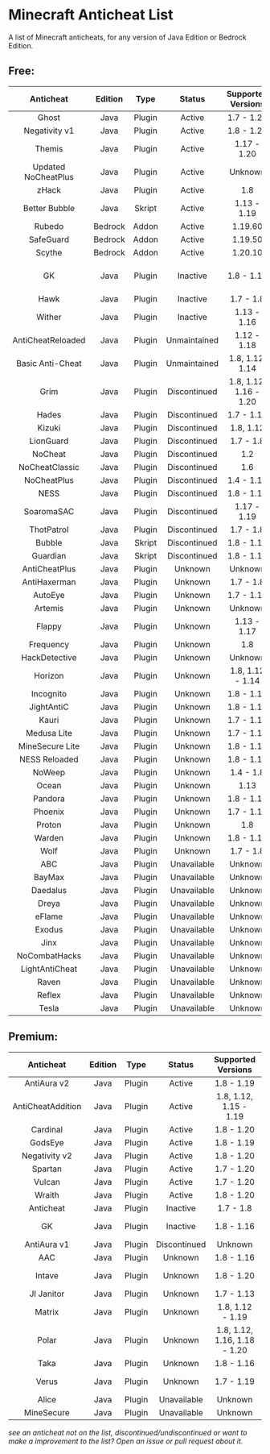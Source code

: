 # Minecraft Anticheat List
A list of Minecraft anticheats, for any version of Java Edition or Bedrock Edition.
## Free:
|Anticheat          |Edition|Type  |Status      |Supported Versions    |Links                                                                                                      |
|:-----------------:|:-----:|:----:|:----------:|:--------------------:|:---------------------------------------------------------------------------------------------------------:|
|Ghost              |Java   |Plugin|Active      |1.7 - 1.20            |[SpigotMC](https://spigotmc.org/resources/111084)                                                          |
|Negativity v1      |Java   |Plugin|Active      |1.8 - 1.20            |[SpigotMC](https://spigotmc.org/resources/48399)                                                           |
|Themis             |Java   |Plugin|Active      |1.17 - 1.20           |[SpigotMC](https://spigotmc.org/resources/90766)                                                           |
|Updated NoCheatPlus|Java   |Plugin|Active      |Unknown               |[GitHub](https://github.com/Updated-NoCheatPlus/NoCheatPlus)                                               |
|zHack              |Java   |Plugin|Active      |1.8                   |[Polymart](https://polymart.org/resource/460)                                                              |
|Better Bubble      |Java   |Skript|Active      |1.13 - 1.19           |[SpigotMC](https://spigotmc.org/resources/81404)                                                           |
|Rubedo             |Bedrock|Addon |Active      |1.19.60               |[GitHub](https://github.com/smell-of-curry/rubedo)                                                         |
|SafeGuard          |Bedrock|Addon |Active      |1.19.50               |[GitHub](https://github.com/BlaizerBrumo/SafeGuard)                                                        |
|Scythe             |Bedrock|Addon |Active      |1.20.10               |[GitHub](https://github.com/Scythe-Anticheat/Scythe-Anticheat)                                             |
|GK                 |Java   |Plugin|Inactive    |1.8 - 1.16            |[Dedicated Site](https://gkanticheat.weebly.com/free.html), [SpigotMC](https:/spigotmc.org/resources/75691)|
|Hawk               |Java   |Plugin|Inactive    |1.7 - 1.8             |[SpigotMC](https://spigotmc.org/resources/40343)                                                           |
|Wither             |Java   |Plugin|Inactive    |1.13 - 1.16           |[SpigotMC](https://spigotmc.org/resources/68657)                                                           |
|AntiCheatReloaded  |Java   |Plugin|Unmaintained|1.12 - 1.18           |[SpigotMC](https://spigotmc.org/resources/23799)                                                           |
|Basic Anti-Cheat   |Java   |Plugin|Unmaintained|1.8, 1.12, 1.14       |[SpigotMC](https://spigotmc.org/resources/70455)                                                           |
|Grim               |Java   |Plugin|Discontinued|1.8, 1.12, 1.16 - 1.20|[SpigotMC](https://spigotmc.org/resources/99923)                                                           |
|Hades              |Java   |Plugin|Discontinued|1.7 - 1.15            |[GitHub](https://github.com/Tecnio/Hades)                                                                  |
|Kizuki             |Java   |Plugin|Discontinued|1.8, 1.12             |[SpigotMC](https://spigotmc.org/resources/90468)                                                           |
|LionGuard          |Java   |Plugin|Discontinued|1.7 - 1.8             |[SpigotMC](https://spigotmc.org/resources/67207)                                                           |
|NoCheat            |Java   |Plugin|Discontinued|1.2                   |[Bukkit](https://dev.bukkit.org/projects/nocheat)                                                          |
|NoCheatClassic     |Java   |Plugin|Discontinued|1.6                   |[Bukkit](https://dev.bukkit.org/projects/nocheat-classic)                                                  |
|NoCheatPlus        |Java   |Plugin|Discontinued|1.4 - 1.12            |[Bukkit](https://dev.bukkit.org/projects/nocheatplus)                                                      |
|NESS               |Java   |Plugin|Discontinued|1.8 - 1.12            |[SpigotMC](https://spigotmc.org/resources/53281)                                                           |
|SoaromaSAC         |Java   |Plugin|Discontinued|1.17 - 1.19           |[SpigotMC](https://spigotmc.org/resources/87702)                                                           |
|ThotPatrol         |Java   |Plugin|Discontinued|1.7 - 1.8             |[SpigotMC](https://spigotmc.org/resources/79978)                                                           |
|Bubble             |Java   |Skript|Discontinued|1.8 - 1.14            |[SpigotMC](https://spigotmc.org/resources/78468)                                                           |
|Guardian           |Java   |Skript|Discontinued|1.8 - 1.10            |[SpigotMC](https://spigotmc.org/resources/29264)                                                           |
|AntiCheatPlus      |Java   |Plugin|Unknown     |Unknown               |[SpigotMC](https://spigotmc.org/resources/2714)                                                            |
|AntiHaxerman       |Java   |Plugin|Unknown     |1.7 - 1.8             |[SpigotMC](https://spigotmc.org/resources/83198)                                                           |
|AutoEye            |Java   |Plugin|Unknown     |1.7 - 1.12            |[SpigotMC](https://spigotmc.org/resources/54046)                                                           |
|Artemis            |Java   |Plugin|Unknown     |Unknown               |[Discord](https://discord.gg/hdRt4Qh)                                                                      |
|Flappy             |Java   |Plugin|Unknown     |1.13 - 1.17           |[SpigotMC](https://spigotmc.org/resources/92180)                                                           |
|Frequency          |Java   |Plugin|Unknown     |1.8                   |[GitHub](https://github.com/ElevatedDev/Frequency)                                                         |
|HackDetective      |Java   |Plugin|Unknown     |Unknown               |[SpigotMC](https://spigotmc.org/resources/8702)                                                            |
|Horizon            |Java   |Plugin|Unknown     |1.8, 1.12 - 1.14      |[SpigotMC](https://spigotmc.org/resources/65830)                                                           |
|Incognito          |Java   |Plugin|Unknown     |1.8 - 1.16            |[Bukkit](https://dev.bukkit.org/projects/incognito)                                                        |
|JightAntiC         |Java   |Plugin|Unknown     |1.8 - 1.17            |[SpigotMC](https://spigotmc.org/resources/88154)                                                           |
|Kauri              |Java   |Plugin|Unknown     |1.7 - 1.16            |[SpigotMC](https://spigotmc.org/resources/101667)                                                          |
|Medusa Lite        |Java   |Plugin|Unknown     |1.7 - 1.12            |[SpigotMC](https://spigotmc.org/resources/83345)                                                           |
|MineSecure Lite    |Java   |Plugin|Unknown     |1.8 - 1.11            |[SpigotMC](https://spigotmc.org/resources/11996)                                                           |
|NESS Reloaded      |Java   |Plugin|Unknown     |1.8 - 1.17            |[SpigotMC](https://spigotmc.org/resources/75887)                                                           |
|NoWeep             |Java   |Plugin|Unknown     |1.4 - 1.8             |[SpigotMC](https://spigotmc.org/resources/6160)                                                            |
|Ocean              |Java   |Plugin|Unknown     |1.13                  |[SpigotMC](https://spigotmc.org/resources/58907)                                                           |
|Pandora            |Java   |Plugin|Unknown     |1.8 - 1.16            |[GitHub](https://github.com/GoDead/Pandora)                                                                |
|Phoenix            |Java   |Plugin|Unknown     |1.7 - 1.13            |[SpigotMC](https://spigotmc.org/resources/6207)                                                            |
|Proton             |Java   |Plugin|Unknown     |1.8                   |[GitHub](https://github.com/GoDead/proton-anticheat)                                                       |
|Warden             |Java   |Plugin|Unknown     |1.8 - 1.16            |[SpigotMC](https://spigotmc.org/resources/81877)                                                           |
|Wolf               |Java   |Plugin|Unknown     |1.7 - 1.8             |[SpigotMC](https://spigotmc.org/resources/18614)                                                           |
|ABC                |Java   |Plugin|Unavailable |Unknown               |[](https://spigotmc.org/resources/91606)                                                                   |
|BayMax             |Java   |Plugin|Unavailable |Unknown               |[](https://spigotmc.org/resources/43972)                                                                   |
|Daedalus           |Java   |Plugin|Unavailable |Unknown               |[](https://spigotmc.org/resources/56953)                                                                   |
|Dreya              |Java   |Plugin|Unavailable |Unknown               |[](https://spigotmc.org/resources/64193)                                                                   |
|eFlame             |Java   |Plugin|Unavailable |Unknown               |[](https://spigotmc.org/resources/17071)                                                                   |
|Exodus             |Java   |Plugin|Unavailable |Unknown               |[](https://spigotmc.org/resources/51016)                                                                   |
|Jinx               |Java   |Plugin|Unavailable |Unknown               |[](https://spigotmc.org/resources/68930)                                                                   |
|NoCombatHacks      |Java   |Plugin|Unavailable |Unknown               |[](https://spigotmc.org/resources/28159)                                                                   |
|LightAntiCheat     |Java   |Plugin|Unavailable |Unknown               |[](https://spigotmc.org/resources/96341)                                                                   |
|Raven              |Java   |Plugin|Unavailable |Unknown               |[](https://spigotmc.org/resources/59105)                                                                   |
|Reflex             |Java   |Plugin|Unavailable |Unknown               |[](https://spigotmc.org/resources/21122)                                                                   |
|Tesla              |Java   |Plugin|Unavailable |Unknown               |[](https://spigotmc.org/resources/32239)                                                                   |
## Premium:
|Anticheat        |Edition|Type  |Status      |Supported Versions|Links                                                                        |
|:---------------:|:-----:|:----:|:----------:|:----------------:|:---------------------------------------------------------------------------:|
|AntiAura v2      |Java   |Plugin|Active      |1.8 - 1.19                  |[SpigotMC](https://spigotmc.org/resources/1368)                    |
|AntiCheatAddition|Java   |Plugin|Active      |1.8, 1.12, 1.15 - 1.19      |[SpigotMC](https://spigotmc.org/resources/33590)                   |
|Cardinal         |Java   |Plugin|Active      |1.8 - 1.20                  |[BuiltByBit](https://builtbybit.com/resources/26622)               |
|GodsEye          |Java   |Plugin|Active      |1.8 - 1.19                  |[SpigotMC](https://spigotmc.org/resources/69595)                   |
|Negativity v2    |Java   |Plugin|Active      |1.8 - 1.20                  |[SpigotMC](https://spigotmc.org/resources/86874)                   |
|Spartan          |Java   |Plugin|Active      |1.7 - 1.20                  |[SpigotMC](https://spigotmc.org/resources/25638)                   |
|Vulcan           |Java   |Plugin|Active      |1.7 - 1.20                  |[SpigotMC](https://spigotmc.org/resources/83626)                   |
|Wraith           |Java   |Plugin|Active      |1.8 - 1.20                  |[SpigotMC](https://spigotmc.org/resources/66887)                   |
|Anticheat        |Java   |Plugin|Inactive    |1.7 - 1.8                   |[SpigotMC](https://spigotmc.org/resources/93504)                   |
|GK               |Java   |Plugin|Inactive    |1.8 - 1.16                  |[Dedicated Site](https://gkanticheat.weebly.com/premium1.html)     |
|AntiAura v1      |Java   |Plugin|Discontinued|Unknown                     |[SpigotMC](https://spigotmc.org/resources/1368/update?update=10078)|
|AAC              |Java   |Plugin|Unknown     |1.8 - 1.16                  |[SpigotMC](https://spigotmc.org/resources/6442)                    |
|Intave           |Java   |Plugin|Unknown     |1.8 - 1.20                  |[Dedicated Site](https://intave.ac)                                |
|JI Janitor       |Java   |Plugin|Unknown     |1.7 - 1.13                  |[BuiltByBit](https://builtbybit.com/resources/2442)                |
|Matrix           |Java   |Plugin|Unknown     |1.8, 1.12 - 1.19            |[BuiltByBit](builtbybit.com/resources/13999)                       |
|Polar            |Java   |Plugin|Unknown     |1.8, 1.12, 1.16, 1.18 - 1.20|[Dedicated Site](https://polar.top)                                |
|Taka             |Java   |Plugin|Unknown     |1.8 - 1.16                  |[SpigotMC](https://spigotmc.org/resources/45167)                   |
|Verus            |Java   |Plugin|Unknown     |1.7 - 1.19                  |[Dedicated Site](https://verus.ac)                                 |
|Alice            |Java   |Plugin|Unavailable |Unknown                     |[](https://spigotmc.org/resources/89139)                           |
|MineSecure       |Java   |Plugin|Unavailable |Unknown                     |[](https://spigotmc.org/resources/35305)                           |

*see an anticheat not on the list, discontinued/undiscontinued or want to make a improvement to the list? Open an issue or pull request about it.*
